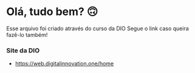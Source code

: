 # Olá, tudo bem? 🙃

Esse arquivo foi criado através do curso da DIO
Segue o link caso queira fazê-lo também!

### Site da DIO
* https://web.digitalinnovation.one/home